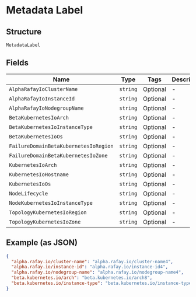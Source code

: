 
# Metadata Label

## Structure

`MetadataLabel`

## Fields

| Name | Type | Tags | Description |
|  --- | --- | --- | --- |
| `AlphaRafayIoClusterName` | `string` | Optional | - |
| `AlphaRafayIoInstanceId` | `string` | Optional | - |
| `AlphaRafayIoNodegroupName` | `string` | Optional | - |
| `BetaKubernetesIoArch` | `string` | Optional | - |
| `BetaKubernetesIoInstanceType` | `string` | Optional | - |
| `BetaKubernetesIoOs` | `string` | Optional | - |
| `FailureDomainBetaKubernetesIoRegion` | `string` | Optional | - |
| `FailureDomainBetaKubernetesIoZone` | `string` | Optional | - |
| `KubernetesIoArch` | `string` | Optional | - |
| `KubernetesIoHostname` | `string` | Optional | - |
| `KubernetesIoOs` | `string` | Optional | - |
| `NodeLifecycle` | `string` | Optional | - |
| `NodeKubernetesIoInstanceType` | `string` | Optional | - |
| `TopologyKubernetesIoRegion` | `string` | Optional | - |
| `TopologyKubernetesIoZone` | `string` | Optional | - |

## Example (as JSON)

```json
{
  "alpha.rafay.io/cluster-name": "alpha.rafay.io/cluster-name4",
  "alpha.rafay.io/instance-id": "alpha.rafay.io/instance-id4",
  "alpha.rafay.io/nodegroup-name": "alpha.rafay.io/nodegroup-name4",
  "beta.kubernetes.io/arch": "beta.kubernetes.io/arch8",
  "beta.kubernetes.io/instance-type": "beta.kubernetes.io/instance-type8"
}
```

